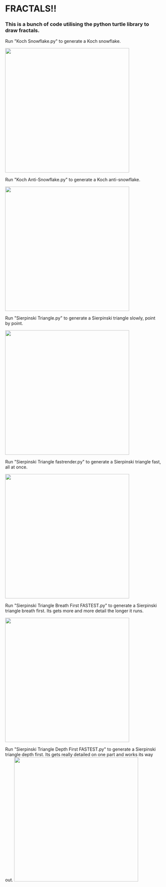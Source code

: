 # FRACTALS!!

### This is a bunch of code utilising the python turtle library to draw fractals.

Run "Koch Snowflake.py" to generate a Koch snowflake.

<img src="https://user-images.githubusercontent.com/55935207/156491830-e921c2d5-0c9e-4530-ac95-b9fda222198c.gif" width="400" height="400" />

Run "Koch Anti-Snowflake.py" to generate a Koch anti-snowflake.

<img src="https://user-images.githubusercontent.com/55935207/156491772-d5903f5b-8b63-48af-a457-cde6ede6259e.gif" width="400" height="400" />

Run "Sierpinski Triangle.py" to generate a Sierpinski triangle slowly, point by point.

<img src="https://user-images.githubusercontent.com/55935207/156491719-7fedf74a-e72a-4de9-b81e-7b88421ca64a.gif" width="400" height="400" />

Run "Sierpinski Triangle fastrender.py" to generate a Sierpinski triangle fast, all at once.

<img src="https://user-images.githubusercontent.com/55935207/156492202-5fd18e67-e245-4f11-ba47-967f5ce73406.png" width="400" height="400" />

Run "Sierpinski Triangle Breath First FASTEST.py" to generate a Sierpinski triangle breath first. Its gets more and more detail the longer it runs.

<img src="https://user-images.githubusercontent.com/55935207/156935021-527fe4d6-eb41-421b-a8e2-8305f1a872c2.gif" width="400" height="400" />

Run "Sierpinski Triangle Depth First FASTEST.py" to generate a Sierpinski triangle depth first. Its gets really detailed on one part and works its way out. 
<img src="https://user-images.githubusercontent.com/55935207/156935420-9652881c-b48c-4826-a852-9a61fb15f99c.gif" width="400" height="400" />
